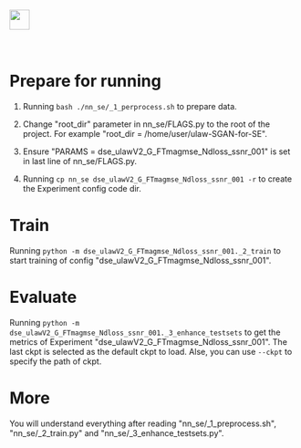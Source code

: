 
# <img src="http://latex.codecogs.com/svg.latex?{\rm \mu}{\rm {law~SGAN~for~speech~enhancement}}" border="0" height=35/>
<img src="http://latex.codecogs.com/svg.latex?\mu{\rm {law~Spectrum~GAN}}" border="0" height=15/>

# Prepare for running

1) Running `bash ./nn_se/_1_perprocess.sh` to prepare data.

2) Change "root_dir" parameter in nn_se/FLAGS.py to the root of the project. For example "root_dir = /home/user/ulaw-SGAN-for-SE".

3) Ensure "PARAMS = dse_ulawV2_G_FTmagmse_Ndloss_ssnr_001" is set in last line of nn_se/FLAGS.py.

4) Running `cp nn_se dse_ulawV2_G_FTmagmse_Ndloss_ssnr_001 -r` to create the Experiment config code dir.

# Train

Running `python -m dse_ulawV2_G_FTmagmse_Ndloss_ssnr_001._2_train` to start training of config "dse_ulawV2_G_FTmagmse_Ndloss_ssnr_001".

# Evaluate

Running `python -m dse_ulawV2_G_FTmagmse_Ndloss_ssnr_001._3_enhance_testsets` to get the metrics of Experiment "dse_ulawV2_G_FTmagmse_Ndloss_ssnr_001". The last ckpt is selected as the default ckpt to load. Alse, you can use `--ckpt` to specify the path of ckpt.

# More

You will understand everything after reading "nn_se/_1_preprocess.sh", "nn_se/_2_train.py" and "nn_se/_3_enhance_testsets.py".


